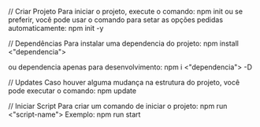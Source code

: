 // Criar Projeto
Para iniciar o projeto, execute o comando:
npm init
ou se preferir, você pode usar o comando para setar as opções pedidas automaticamente:
npm init -y

// Dependências
Para instalar uma dependencia do projeto:
npm install <"dependencia">

ou dependencia apenas para desenvolvimento:
npm i <"dependencia"> -D

// Updates
Caso houver alguma mudança na estrutura do projeto, você pode executar o comando:
npm update

// Iniciar Script
Para criar um comando de iniciar o projeto:
npm run <"script-name">
Exemplo: npm run start